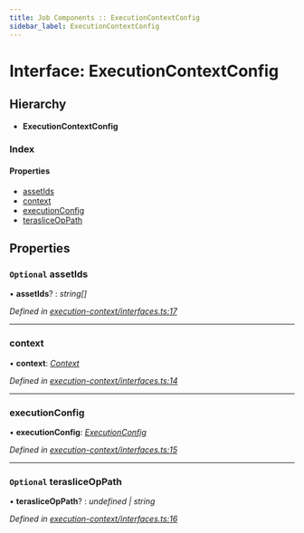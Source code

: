 ```yaml
---
title: Job Components :: ExecutionContextConfig
sidebar_label: ExecutionContextConfig
---
```


# Interface: ExecutionContextConfig

## Hierarchy

* **ExecutionContextConfig**

### Index

#### Properties

* [assetIds](executioncontextconfig.md#optional-assetids)
* [context](executioncontextconfig.md#context)
* [executionConfig](executioncontextconfig.md#executionconfig)
* [terasliceOpPath](executioncontextconfig.md#optional-terasliceoppath)

## Properties

### `Optional` assetIds

• **assetIds**? : *string[]*

*Defined in [execution-context/interfaces.ts:17](https://github.com/terascope/teraslice/blob/6e018493/packages/job-components/src/execution-context/interfaces.ts#L17)*

___

###  context

• **context**: *[Context](context.md)*

*Defined in [execution-context/interfaces.ts:14](https://github.com/terascope/teraslice/blob/6e018493/packages/job-components/src/execution-context/interfaces.ts#L14)*

___

###  executionConfig

• **executionConfig**: *[ExecutionConfig](executionconfig.md)*

*Defined in [execution-context/interfaces.ts:15](https://github.com/terascope/teraslice/blob/6e018493/packages/job-components/src/execution-context/interfaces.ts#L15)*

___

### `Optional` terasliceOpPath

• **terasliceOpPath**? : *undefined | string*

*Defined in [execution-context/interfaces.ts:16](https://github.com/terascope/teraslice/blob/6e018493/packages/job-components/src/execution-context/interfaces.ts#L16)*
